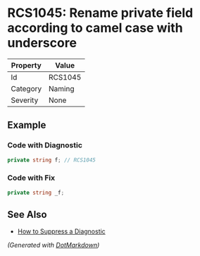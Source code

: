 # RCS1045: Rename private field according to camel case with underscore

| Property | Value   |
| -------- | ------- |
| Id       | RCS1045 |
| Category | Naming  |
| Severity | None    |

## Example

### Code with Diagnostic

```csharp
private string f; // RCS1045
```

### Code with Fix

```csharp
private string _f;
```

## See Also

* [How to Suppress a Diagnostic](../HowToConfigureAnalyzers.md#how-to-suppress-a-diagnostic)


*\(Generated with [DotMarkdown](http://github.com/JosefPihrt/DotMarkdown)\)*